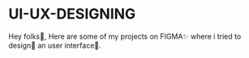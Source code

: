 # UI-UX-DESIGNING
Hey folks👋,
Here are some of my projects on FIGMA✨ where i tried to design🎨 an user interface📲.
